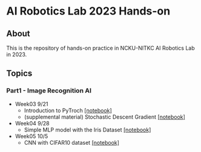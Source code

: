 # AI Robotics Lab 2023 Hands-on
## About
This is the repository of hands-on practice in NCKU-NITKC AI Robotics Lab in 2023.

## Topics
### Part1 - Image Recognition AI

- Week03 9/21
  - Introduction to PyTroch [[notebook]](https://colab.research.google.com/github/naoya1110/al_robotics_lab_2023_hands_on/blob/main/Week03_Introduction_to_PyTorch.ipynb)
  - (supplemental material) Stochastic Descent Gradient [[notebook]](https://colab.research.google.com/github/naoya1110/al_robotics_lab_2023_hands_on/blob/main/Week03_supplemental_PyTorch_Simple_Linear_Regression_Example.ipynb)
- Week04 9/28
  - Simple MLP model with the Iris Dataset [[notebook]](https://colab.research.google.com/github/naoya1110/al_robotics_lab_2023_hands_on/blob/main/Week04_Simple_MLP_Model_with_the_Iris_Dataset.ipynb)
- Week05 10/5
  - CNN with CIFAR10 dataset [[notebook]](https://colab.research.google.com/github/naoya1110/al_robotics_lab_2023_hands_on/blob/main/Week05_Convolutional_Neural_Network_with_CIFAR10_Dataset.ipynb)

